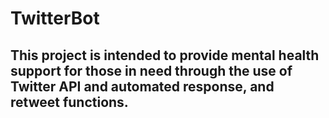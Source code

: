 # TwitterBot

## This project is intended to provide mental health support for those in need through the use of Twitter API and automated response, and retweet functions.